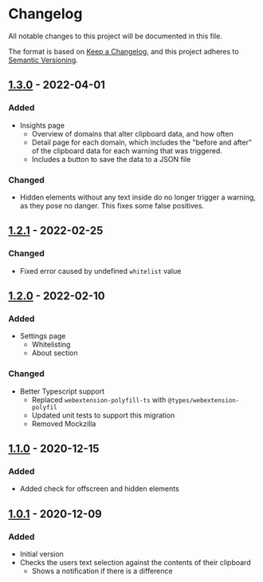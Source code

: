 # Changelog

All notable changes to this project will be documented in this file.

The format is based on [Keep a Changelog](https://keepachangelog.com/en/1.0.0/),
and this project adheres to [Semantic Versioning](https://semver.org/spec/v2.0.0.html).

## [1.3.0] - 2022-04-01

### Added

- Insights page
  - Overview of domains that alter clipboard data, and how often
  - Detail page for each domain, which includes the "before and after" of the clipboard data for each warning that was triggered.
  - Includes a button to save the data to a JSON file

### Changed

- Hidden elements without any text inside do no longer trigger a warning, as they pose no danger. This fixes some false positives.

## [1.2.1] - 2022-02-25

### Changed

- Fixed error caused by undefined `whitelist` value

## [1.2.0] - 2022-02-10

### Added

- Settings page
  - Whitelisting
  - About section

### Changed

- Better Typescript support
  - Replaced `webextension-polyfill-ts` with `@types/webextension-polyfil`
  - Updated unit tests to support this migration
  - Removed Mockzilla

## [1.1.0] - 2020-12-15

### Added

- Added check for offscreen and hidden elements

## [1.0.1] - 2020-12-09

### Added

- Initial version
- Checks the users text selection against the contents of their clipboard
  - Shows a notification if there is a difference

[unreleased]: https://github.com/roedesh/copyguard/compare/v1.3.0...HEAD
[1.3.0]: https://github.com/roedesh/copyguard/compare/v1.2.1...v1.3.0
[1.2.1]: https://github.com/roedesh/copyguard/compare/v1.2.0...v1.2.1
[1.2.0]: https://github.com/roedesh/copyguard/compare/v1.1.0...v1.2.0
[1.1.0]: https://github.com/roedesh/copyguard/compare/v1.0.1...v1.1.0
[1.0.1]: https://github.com/roedesh/copyguard/releases/tag/v1.0.1
